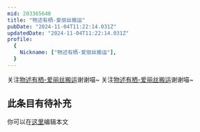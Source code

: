 ```yaml
---
mid: 203365648
title: "物述有栖-爱丽丝搬运"
pubDate: "2024-11-04T11:22:14.031Z"
updatedDate: "2024-11-04T11:22:14.031Z"
profile:
  {
    Nickname: ["物述有栖-爱丽丝搬运"],
  }
---
```


关注[物述有栖-爱丽丝搬运](https://space.bilibili.com/203365648)谢谢喵~ 关注[物述有栖-爱丽丝搬运](https://space.bilibili.com/203365648)谢谢喵~

## 此条目有待补充
你可以在[这里](https://github.com/Yuhanawa/VTuber.ICU/edit/master/src/content/v/物述有栖-爱丽丝搬运/index.md)编辑本文
